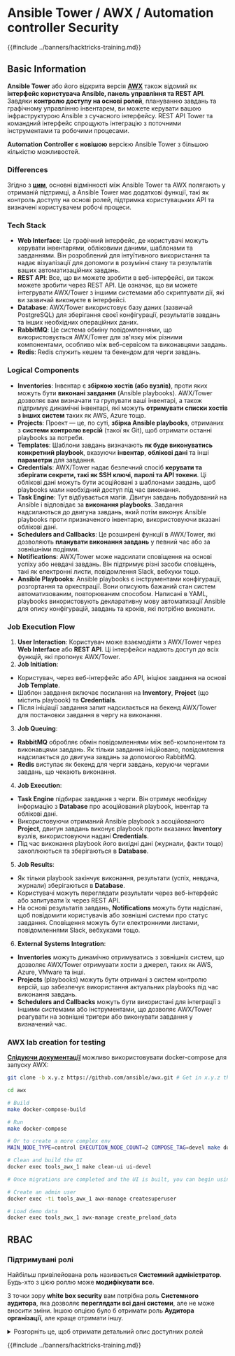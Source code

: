 # Ansible Tower / AWX / Automation controller Security

{{#include ../banners/hacktricks-training.md}}

## Basic Information

**Ansible Tower** або його відкрита версія [**AWX**](https://github.com/ansible/awx) також відомий як **інтерфейс користувача Ansible, панель управління та REST API**. Завдяки **контролю доступу на основі ролей**, плануванню завдань та графічному управлінню інвентарем, ви можете керувати вашою інфраструктурою Ansible з сучасного інтерфейсу. REST API Tower та командний інтерфейс спрощують інтеграцію з поточними інструментами та робочими процесами.

**Automation Controller є новішою** версією Ansible Tower з більшою кількістю можливостей.

### Differences

Згідно з [**цим**](https://blog.devops.dev/ansible-tower-vs-awx-under-the-hood-65cfec78db00), основні відмінності між Ansible Tower та AWX полягають у отриманій підтримці, а Ansible Tower має додаткові функції, такі як контроль доступу на основі ролей, підтримка користувацьких API та визначені користувачем робочі процеси.

### Tech Stack

- **Web Interface**: Це графічний інтерфейс, де користувачі можуть керувати інвентарями, обліковими даними, шаблонами та завданнями. Він розроблений для інтуїтивного використання та надає візуалізації для допомоги в розумінні стану та результатів ваших автоматизаційних завдань.
- **REST API**: Все, що ви можете зробити в веб-інтерфейсі, ви також можете зробити через REST API. Це означає, що ви можете інтегрувати AWX/Tower з іншими системами або скриптувати дії, які ви зазвичай виконуєте в інтерфейсі.
- **Database**: AWX/Tower використовує базу даних (зазвичай PostgreSQL) для зберігання своєї конфігурації, результатів завдань та інших необхідних операційних даних.
- **RabbitMQ**: Це система обміну повідомленнями, що використовується AWX/Tower для зв'язку між різними компонентами, особливо між веб-сервісом та виконавцями завдань.
- **Redis**: Redis служить кешем та бекендом для черги завдань.

### Logical Components

- **Inventories**: Інвентар є **збіркою хостів (або вузлів)**, проти яких можуть бути **виконані завдання** (Ansible playbooks). AWX/Tower дозволяє вам визначати та групувати ваші інвентарі, а також підтримує динамічні інвентарі, які можуть **отримувати списки хостів з інших систем** таких як AWS, Azure тощо.
- **Projects**: Проект — це, по суті, **збірка Ansible playbooks**, отриманих з **системи контролю версій** (такої як Git), щоб отримати останні playbooks за потреби.
- **Templates**: Шаблони завдань визначають **як буде виконуватись конкретний playbook**, вказуючи **інвентар**, **облікові дані** та інші **параметри** для завдання.
- **Credentials**: AWX/Tower надає безпечний спосіб **керувати та зберігати секрети, такі як SSH ключі, паролі та API токени**. Ці облікові дані можуть бути асоційовані з шаблонами завдань, щоб playbooks мали необхідний доступ під час виконання.
- **Task Engine**: Тут відбувається магія. Двигун завдань побудований на Ansible і відповідає за **виконання playbooks**. Завдання надсилаються до двигуна завдань, який потім виконує Ansible playbooks проти призначеного інвентарю, використовуючи вказані облікові дані.
- **Schedulers and Callbacks**: Це розширені функції в AWX/Tower, які дозволяють **планувати виконання завдань** у певний час або за зовнішніми подіями.
- **Notifications**: AWX/Tower може надсилати сповіщення на основі успіху або невдачі завдань. Він підтримує різні засоби сповіщень, такі як електронні листи, повідомлення Slack, вебхуки тощо.
- **Ansible Playbooks**: Ansible playbooks є інструментами конфігурації, розгортання та оркестрації. Вони описують бажаний стан систем автоматизованим, повторюваним способом. Написані в YAML, playbooks використовують декларативну мову автоматизації Ansible для опису конфігурацій, завдань та кроків, які потрібно виконати.

### Job Execution Flow

1. **User Interaction**: Користувач може взаємодіяти з AWX/Tower через **Web Interface** або **REST API**. Ці інтерфейси надають доступ до всіх функцій, які пропонує AWX/Tower.
2. **Job Initiation**:
- Користувач, через веб-інтерфейс або API, ініціює завдання на основі **Job Template**.
- Шаблон завдання включає посилання на **Inventory**, **Project** (що містить playbook) та **Credentials**.
- Після ініціації завдання запит надсилається на бекенд AWX/Tower для постановки завдання в чергу на виконання.
3. **Job Queuing**:
- **RabbitMQ** обробляє обмін повідомленнями між веб-компонентом та виконавцями завдань. Як тільки завдання ініційовано, повідомлення надсилається до двигуна завдань за допомогою RabbitMQ.
- **Redis** виступає як бекенд для черги завдань, керуючи чергами завдань, що чекають виконання.
4. **Job Execution**:
- **Task Engine** підбирає завдання з черги. Він отримує необхідну інформацію з **Database** про асоційований playbook, інвентар та облікові дані.
- Використовуючи отриманий Ansible playbook з асоційованого **Project**, двигун завдань виконує playbook проти вказаних **Inventory** вузлів, використовуючи надані **Credentials**.
- Під час виконання playbook його вихідні дані (журнали, факти тощо) захоплюються та зберігаються в **Database**.
5. **Job Results**:
- Як тільки playbook закінчує виконання, результати (успіх, невдача, журнали) зберігаються в **Database**.
- Користувачі можуть переглядати результати через веб-інтерфейс або запитувати їх через REST API.
- На основі результатів завдань, **Notifications** можуть бути надіслані, щоб повідомити користувачів або зовнішні системи про статус завдання. Сповіщення можуть бути електронними листами, повідомленнями Slack, вебхуками тощо.
6. **External Systems Integration**:
- **Inventories** можуть динамічно отримуватись з зовнішніх систем, що дозволяє AWX/Tower отримувати хости з джерел, таких як AWS, Azure, VMware та інші.
- **Projects** (playbooks) можуть бути отримані з систем контролю версій, що забезпечує використання актуальних playbooks під час виконання завдань.
- **Schedulers and Callbacks** можуть бути використані для інтеграції з іншими системами або інструментами, що дозволяє AWX/Tower реагувати на зовнішні тригери або виконувати завдання у визначений час.

### AWX lab creation for testing

[**Слідуючи документації**](https://github.com/ansible/awx/blob/devel/tools/docker-compose/README.md) можливо використовувати docker-compose для запуску AWX:
```bash
git clone -b x.y.z https://github.com/ansible/awx.git # Get in x.y.z the latest release version

cd awx

# Build
make docker-compose-build

# Run
make docker-compose

# Or to create a more complex env
MAIN_NODE_TYPE=control EXECUTION_NODE_COUNT=2 COMPOSE_TAG=devel make docker-compose

# Clean and build the UI
docker exec tools_awx_1 make clean-ui ui-devel

# Once migrations are completed and the UI is built, you can begin using AWX. The UI can be reached in your browser at https://localhost:8043/#/home, and the API can be found at https://localhost:8043/api/v2.

# Create an admin user
docker exec -ti tools_awx_1 awx-manage createsuperuser

# Load demo data
docker exec tools_awx_1 awx-manage create_preload_data
```
## RBAC

### Підтримувані ролі

Найбільш привілейована роль називається **Системний адміністратор**. Будь-хто з цією роллю може **модифікувати все**.

З точки зору **white box security** вам потрібна роль **Системного аудитора**, яка дозволяє **переглядати всі дані системи**, але не може вносити зміни. Іншою опцією було б отримати роль **Аудитора організації**, але краще отримати іншу.

<details>

<summary>Розгорніть це, щоб отримати детальний опис доступних ролей</summary>

1. **Системний адміністратор**:
- Це роль суперкористувача з дозволами на доступ і модифікацію будь-якого ресурсу в системі.
- Вони можуть керувати всіма організаціями, командами, проектами, інвентарями, шаблонами завдань тощо.
2. **Системний аудитор**:
- Користувачі з цією роллю можуть переглядати всі дані системи, але не можуть вносити зміни.
- Ця роль призначена для дотримання норм і контролю.
3. **Ролі організації**:
- **Адміністратор**: Повний контроль над ресурсами організації.
- **Аудитор**: Доступ лише для перегляду ресурсів організації.
- **Член**: Основне членство в організації без конкретних дозволів.
- **Виконати**: Може виконувати шаблони завдань в організації.
- **Читати**: Може переглядати ресурси організації.
4. **Ролі проекту**:
- **Адміністратор**: Може керувати і модифікувати проект.
- **Використовувати**: Може використовувати проект у шаблоні завдання.
- **Оновити**: Може оновити проект за допомогою SCM (системи контролю версій).
5. **Ролі інвентарю**:
- **Адміністратор**: Може керувати і модифікувати інвентар.
- **Ad Hoc**: Може виконувати команди ad hoc на інвентарі.
- **Оновити**: Може оновити джерело інвентарю.
- **Використовувати**: Може використовувати інвентар у шаблоні завдання.
- **Читати**: Доступ лише для перегляду.
6. **Ролі шаблона завдання**:
- **Адміністратор**: Може керувати і модифікувати шаблон завдання.
- **Виконати**: Може виконувати завдання.
- **Читати**: Доступ лише для перегляду.
7. **Ролі облікових даних**:
- **Адміністратор**: Може керувати і модифікувати облікові дані.
- **Використовувати**: Може використовувати облікові дані в шаблонах завдань або інших відповідних ресурсах.
- **Читати**: Доступ лише для перегляду.
8. **Ролі команди**:
- **Член**: Частина команди, але без конкретних дозволів.
- **Адміністратор**: Може керувати членами команди та пов'язаними ресурсами.
9. **Ролі робочого процесу**:
- **Адміністратор**: Може керувати і модифікувати робочий процес.
- **Виконати**: Може виконувати робочий процес.
- **Читати**: Доступ лише для перегляду.

</details>

{{#include ../banners/hacktricks-training.md}}
